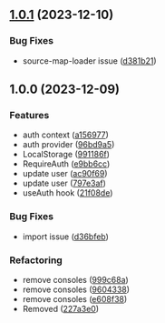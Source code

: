 ## [1.0.1](https://github.com/imashaWe/react-auth-utils/compare/v1.0.0...v1.0.1) (2023-12-10)


### Bug Fixes

* source-map-loader issue ([d381b21](https://github.com/imashaWe/react-auth-utils/commit/d381b2116fd9b232dad792e4c2f4d0cb90234ad4))

## 1.0.0 (2023-12-09)


### Features

* auth context ([a156977](https://github.com/imashaWe/react-auth-utils/commit/a1569771de9adcc077cdab3900708b4663b44e72))
* auth provider ([96bd9a5](https://github.com/imashaWe/react-auth-utils/commit/96bd9a569dfb45bb11d1e6a55433e197a704e5f5))
* LocalStorage ([991186f](https://github.com/imashaWe/react-auth-utils/commit/991186f41c0c31c609e5ee348fb893c8e34d4086))
* RequireAuth ([e9bb6cc](https://github.com/imashaWe/react-auth-utils/commit/e9bb6ccced237be98ae0acb8aa8c15cb0b6cb4fe))
* update user ([ac90f69](https://github.com/imashaWe/react-auth-utils/commit/ac90f69a7b1ff027aef6a8760c41fb05c13967e7))
* update user ([797e3af](https://github.com/imashaWe/react-auth-utils/commit/797e3af5a3b5e5ebdf205d7b6b90ee13d65989a5))
* useAuth hook ([21f08de](https://github.com/imashaWe/react-auth-utils/commit/21f08de39598e10319eb7d6a9ecc0351f455900e))


### Bug Fixes

* import issue ([d36bfeb](https://github.com/imashaWe/react-auth-utils/commit/d36bfeb10de8b26145e2dba0d57e5c39b23c4b18))


### Refactoring

* remove consoles ([999c68a](https://github.com/imashaWe/react-auth-utils/commit/999c68a10e9eb81c0473251d73cc98b22a96b724))
* remove consoles ([9604338](https://github.com/imashaWe/react-auth-utils/commit/960433835914dc4277d0180b4e6a843196af2e33))
* remove consoles ([e608f38](https://github.com/imashaWe/react-auth-utils/commit/e608f389d53f7877f808f2b35f4c5d560bbb416e))
* Removed ([227a3e0](https://github.com/imashaWe/react-auth-utils/commit/227a3e0b301cba67ca4571d2359c627d9e3a702e))
